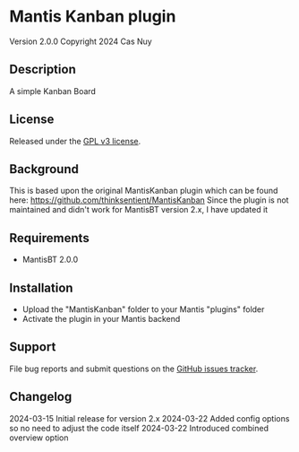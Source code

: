 
# Mantis Kanban plugin
 
Version 2.0.0
Copyright 2024 Cas Nuy

## Description

A simple Kanban Board

## License

Released under the [GPL v3 license](http://opensource.org/licenses/GPL-3.0).

## Background

This is based upon the original MantisKanban plugin which can be found here: https://github.com/thinksentient/MantisKanban
Since the plugin is not maintained and didn't work for MantisBT version 2.x, I have updated it

## Requirements

- MantisBT 2.0.0

## Installation

*   Upload the "MantisKanban" folder to your Mantis "plugins" folder
*   Activate the plugin in your Mantis backend

## Support

File bug reports and submit questions on the
[GitHub issues tracker](http://github.com/mantisbt-plugins/MantisKanban/issues).

## Changelog

2024-03-15	Initial release for version 2.x
2024-03-22	Added config options so no need to adjust the code itself
2024-03-22	Introduced combined overview option
